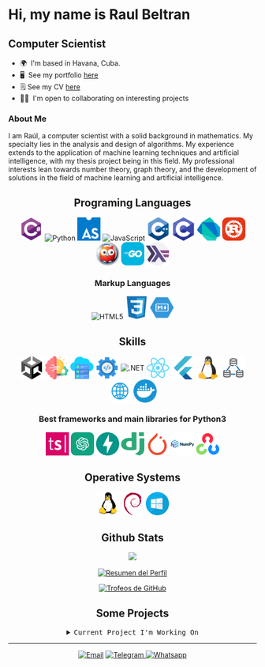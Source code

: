 # Hi, my name is Raul Beltran

## Computer Scientist
* 🌍  I'm based in Havana, Cuba.
* 🖥️  See my portfolio [here](https://rb58853.github.io/CV/)
* 🗒️  See my CV [here](https://github.com/rb58853/rb58853/raw/main/assets/cv%20.pdf)
* 🤝🏻  I'm open to collaborating on interesting projects


### About Me
I am Raúl, a computer scientist with a solid background in mathematics. My specialty lies in the analysis and design of algorithms. My experience extends to the application of machine learning techniques and artificial intelligence, with my thesis project being in this field.
My professional interests lean towards number theory, graph theory, and the development of solutions in the field of machine learning and artificial intelligence.

<!-- **Socials**
<p align="left"> <a href="https://www.github.com/rb58853" target="_blank" rel="noreferrer"><img src="assets/github.svg" width="30" height="30" /></a> <a href="https://t.me/rb58853" target="_blank" rel="noreferrer"><img src="assets/telegram.svg" width="30" height="30" /></a> <a href="mailto:rb58853@gmail.com" target="_blank" rel="noreferrer"><img src="assets/gmail.svg" width="30" height="30" /></a></p> -->


<h2 align = "center"> Programing Languages</h2>
<div align = "center">  
    <img src="https://raw.githubusercontent.com/devicons/devicon/master/icons/csharp/csharp-original.svg" minwidth= "47" minheight="47" width="47" height="47" alt="C#" title="C#"/>
    <img src="https://raw.githubusercontent.com/danielcranney/readme-generator/main/public/icons/skills/python-colored.svg" width="47" height="47" alt="Python" title="Python"/>
    <img src="https://github.com/rb58853/rb58853/raw/main/assets/asm.svg" width="47" height="47" alt="MIPS" title="Assembly"/>
    <img src="https://raw.githubusercontent.com/danielcranney/readme-generator/main/public/icons/skills/javascript-colored.svg" width="47" height="47" alt="JavaScript" title="JavaScript"/>
    <img src="https://raw.githubusercontent.com/devicons/devicon/master/icons/cplusplus/cplusplus-original.svg" width="47" height="47" alt="C++" title="C++" />
    <img src="assets/c.png" width="47" height="47" alt="C" title="C"/> 
    <img src="https://raw.githubusercontent.com/devicons/devicon/master/icons/dart/dart-original.svg" width="47" height="47" alt="Dart" title="Dart"/>
    <img src="assets/SkillIconsRust.png" width="47" height="47" alt="RUST" title="Rust"/> 
    <img src="assets/Prolog.png" width="47" height="47" alt="Prolog" title="Prolog"/>
    <img src="assets/GO.png" width="47" height="47" alt="Golang" title="Golang"/> 
    <img src="assets/Haskell.png" width="47" height="47" alt="Haskell" title="Haskell"/> 
</div>   



<h3 align="center">Markup Languages</h3>
<div align="center">
    <img src="https://raw.githubusercontent.com/danielcranney/readme-generator/main/public/icons/skills/html5-colored.svg" width="47" height="47" alt="HTML5" title="HTML5">
    <img src="https://raw.githubusercontent.com/devicons/devicon/master/icons/css3/css3-original.svg" width="47" height="47" alt="CSS" title="CSS">
    <img src="assets/markdown.png" width="47" height="47" alt="Markdown" title="Markdown">
</div>

<h2 align = "center"> Skills</h2>
<div align= "center">
      <img align="center" src="https://raw.githubusercontent.com/devicons/devicon/master/icons/unity/unity-original.svg" 
           width="47" height="47" alt="Unity" title="Unity"/>
    <img align="center" src="assets/AI.png" width="47" height="47" alt="Python" title="Artificial Intelligence"/>
  <img align="center" src="assets/SRI.png" width="47" height="47" alt="C#" title="Information Retrieval Systems"/>
  <img align="center" src="assets/compiler.png" width="47" height="47" alt="Compilers" title="Compilers"/>
  <img align="center" src="https://raw.githubusercontent.com/danielcranney/readme-generator/main/public/icons/skills/dot-net-colored.svg" width="47" height="47" alt=".NET" title=".Net"/>
  <img align="center" src="https://raw.githubusercontent.com/devicons/devicon/master/icons/react/react-original.svg" width="47" height="47" alt="C#" title="ReactJS"/>
  <img align="center" src="https://raw.githubusercontent.com/devicons/devicon/master/icons/flutter/flutter-original.svg" width="47" height="47" alt="C#" title="Flutter" />
  <img align="center" src="assets/OS.png" width="47" height="47" alt="C#" title="Operative Systems"/>
  <img align="center" src="assets/DS.png" width="47" height="47" alt="DS" title="Distributed Systems"/>
  <img align="center" src="assets/networks.png" width="47" height="47" alt="Networks" title="Networks"/>
  <img align="center" src="assets/docker.png" width="47" height="47" alt="Docker" title="Docker"/>
</div>




<h3 align = "center"> Best frameworks and main libraries for Python3</h3>
<div align = "center">
    <img src="https://github.com/rb58853/rb58853/raw/main/assets/typesense.webp" width="47" height="47" alt="Python" title="Typesense"/>
    <img src="https://github.com/rb58853/rb58853/raw/main/assets/openai.svg" width="47" height="47" alt="openai" title="OpenAI"/>
    <img src="https://github.com/devicons/devicon/raw/master/icons/fastapi/fastapi-original.svg" width="47" height="47" alt="Python" title="FastAPI"/>
    <img src="assets/django.png" width="47" height="47" alt="Django" title="Django"/>
    <img src="https://github.com/devicons/devicon/blob/master/icons/pytorch/pytorch-original.svg" title="Pytorch"  alt="Pytorch" width="47" height="47" title="Pytorch"/>
    <img src="https://github.com/devicons/devicon/blob/master/icons/numpy/numpy-original-wordmark.svg" title="Numpy" alt="Numpy" width="47" height="47" title="Numpy"/>
    <img src="https://github.com/devicons/devicon/blob/master/icons/opencv/opencv-original.svg" alt="mpl" width="47" height="47" title="OpenCV"/>
</div>




<h2 align = "center">Operative Systems</h2>
<div align= "center">
  <img src="https://raw.githubusercontent.com/devicons/devicon/master/icons/linux/linux-original.svg" title="Linux" alt="Linux" width="47" height="47"/> 
  <img src="https://raw.githubusercontent.com/devicons/devicon/master/icons/debian/debian-original.svg"  title="Debian" alt="Debian" width="47" height="47"/> 
  <img src="assets/windows.png"  title="Windows" alt="Windows" width="47" height="47"/> 
</div>














<h2 align = "center">Github Stats</h2>
<div align = "center">
<img width="1200" height="auto" src="https://streak-stats.demolab.com?user=rb58853&theme=radical&hide_border=false&border_radius=5&card_width=1200">


[![Resumen del Perfil](https://github-profile-summary-cards.vercel.app/api/cards/profile-details?username=rb58853&theme=radical)](https://github.com/rb58853)

<!-- [![Estadísticas de GitHub](https://github-readme-stats.vercel.app/api?username=rb58853&show_icons=true&theme=radical)](https://github.com/rb58853) -->

[![Trofeos de GitHub](https://github-profile-trophy.vercel.app/?username=rb58853&theme=radical&row=1&column=5&hide=no-frame,stars)](https://github.com/rb58853)

<!-- [![Estadísticas del lenguaje](https://github-readme-stats.vercel.app/api/top-langs/?username=rb58853&theme=radical&size_weight=0&count_weight=1&hide=CSS,HTML)](https://github.com/anuraghazra/github-readme-stats) -->

<!-- [![committers.top badge](https://user-badge.committers.top/cuba/rb58853.svg)](https://user-badge.committers.top/cuba/rb58853) -->

</div>
















<h2 align="center">Some Projects</h2>
<div align="center">
    <details>
        <summary><kbd>Current Project I'm Working On</kbd></summary>
        <!-- <kbd> -->
        <div><img width="300" height="auto" src="assets/projects/arcane/Logo.png"></div>
        <div align="left">

  ## Arcane
  Arcane is an innovative digital game that combines a sophisticated card-based combat system with traditional roguelike mechanics. The game implements three distinctive magical specializations: Elemental Mage (dominion of natural elements), Summoner Mage (convocation of supernatural entities) and Blood Mage (manipulation of vital essence).
  The technical system is built on Unity with C#, incorporating SOLID principles and agile development methodologies. A distinctive feature is its evolutionary card system, where each specialization has its own unique library of magical cards.
  
  To ensure global accessibility, Arcane implements an advanced internationalization system supporting multiple languages, including Spanish, English, Simplified/Traditional Chinese, Japanese, Korean, among others.

  The game offers broad possibilities for future expansion, including:
  * New magical systems and specializations
  * Expansion of the progression system
  * Multiplayer modes
  * New gameplay mechanics
  ### Languages and Technologies
  - **Unity**: Graphics engine used to generate the game
  - **C#**: Project code is programmed in C#
  - **Python**: Used in parallel to generate languages in indexing time
  - **OpenAI**: Python library used to automate language generation with NLP models
  ### Current Status
  Currently in development mode and is a closed-source project. Once the project is completed, an open-source repository will be created with purely informational purposes.

</div>
<!-- </kbd> -->
</div>
</details>









---
<div align=center>
 <!-- <a href="https://www.linkedin.com/in/kartikkapgate/" target="_blank"><img src="https://img.shields.io/static/v1?style=for-the-badge&message=LinkedIn&color=0A47C2&logo=LinkedIn&logoColor=FFFFFF&label=" alt="LinkedIn" /></a> -->
<a href="mailto:rb58853@gmail.com" target="_blank"><img alt="Email" src="https://img.shields.io/static/v1?style=for-the-badge&message=Gmail&color=EA4335&logo=Gmail&logoColor=FFFFFF&label=" /></a>
<a href="https://t.me/rb58853" target="_blank">
<img alt="Telegram" src="https://img.shields.io/static/v1?style=for-the-badge&message=Telegram&color=0088CC&logo=Telegram&logoColor=FFFFFF&label=" />
</a>
<a href="wa.me/5358486223" target="_blank">
<img alt="Whatsapp" src="https://img.shields.io/static/v1?style=for-the-badge&message=Whatsapp&color=25D347&logo=Whatsapp&logoColor=FFFFFF&label=" />
</a>
<!-- <a href="wa.me/5358486223" target="_blank"><img alt="Steam" src="https://img.shields.io/static/v1?style=for-the-badge&message=Steam&color=00AEFF&logo=Steam&logoColor=FFFFFF&label=" /></a> -->
</div>

